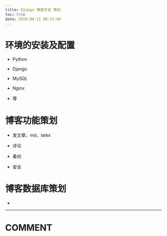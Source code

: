 ```yaml
---
title: Django 博客开发 策划
toc: true
date: 2018-06-11 08:15:04
---
```



# 环境的安装及配置






  * Python


  * Django


  * MySQL


  * Nginx


  * 等




# 博客功能策划






  * 发文章，md，latex


  * 评论


  * 备份


  * 安全




# 博客数据库策划






  *





















* * *





# COMMENT

